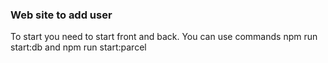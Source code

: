 ### Web site to add user

To start you need to start front and back.
You can use commands npm run start:db and npm run start:parcel
